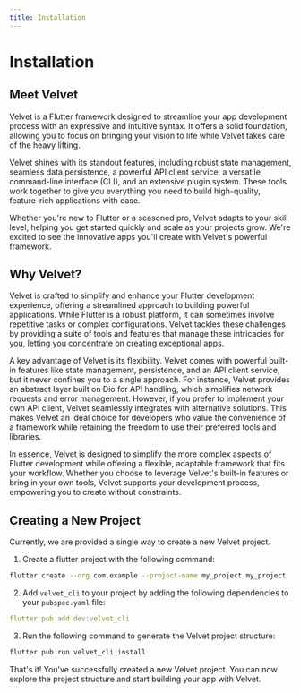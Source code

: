 ```yaml
---
title: Installation
---
```


# Installation

## Meet Velvet

Velvet is a Flutter framework designed to streamline your app development process with an expressive and intuitive syntax. It offers a solid foundation, allowing you to focus on bringing your vision to life while Velvet takes care of the heavy lifting.

Velvet shines with its standout features, including robust state management, seamless data persistence, a powerful API client service, a versatile command-line interface (CLI), and an extensive plugin system. These tools work together to give you everything you need to build high-quality, feature-rich applications with ease.

Whether you're new to Flutter or a seasoned pro, Velvet adapts to your skill level, helping you get started quickly and scale as your projects grow. We're excited to see the innovative apps you'll create with Velvet's powerful framework.

## Why Velvet?

Velvet is crafted to simplify and enhance your Flutter development experience, offering a streamlined approach to building powerful applications. While Flutter is a robust platform, it can sometimes involve repetitive tasks or complex configurations. Velvet tackles these challenges by providing a suite of tools and features that manage these intricacies for you, letting you concentrate on creating exceptional apps.

A key advantage of Velvet is its flexibility. Velvet comes with powerful built-in features like state management, persistence, and an API client service, but it never confines you to a single approach. For instance, Velvet provides an abstract layer built on Dio for API handling, which simplifies network requests and error management. However, if you prefer to implement your own API client, Velvet seamlessly integrates with alternative solutions. This makes Velvet an ideal choice for developers who value the convenience of a framework while retaining the freedom to use their preferred tools and libraries.

In essence, Velvet is designed to simplify the more complex aspects of Flutter development while offering a flexible, adaptable framework that fits your workflow. Whether you choose to leverage Velvet's built-in features or bring in your own tools, Velvet supports your development process, empowering you to create without constraints.

## Creating a New Project

Currently, we are provided a single way to create a new Velvet project.

1. Create a flutter project with the following command:

```bash
flutter create --org com.example --project-name my_project my_project
```

2. Add `velvet_cli` to your project by adding the following dependencies to your `pubspec.yaml` file:

```yaml
flutter pub add dev:velvet_cli
```

3. Run the following command to generate the Velvet project structure:

```bash
flutter pub run velvet_cli install
```

That's it! You've successfully created a new Velvet project. You can now explore the project structure and start building your app with Velvet.